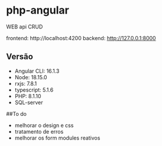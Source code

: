 # php-angular

WEB api CRUD

frontend: http://localhost:4200
backend: http://127.0.0.1:8000

##  Versão
* Angular CLI: 16.1.3
* Node: 18.15.0
* rxjs: 7.8.1
* typescript: 5.1.6
* PHP: 8.1.10
* SQL-server

##To do
* melhorar o design e css
* tratamento de erros
* melhorar os form modules reativos
